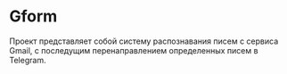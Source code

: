 # Gform
Проект представляет собой систему распознавания писем с сервиса Gmail, с последущим перенаправлением определенных писем в Telegram.